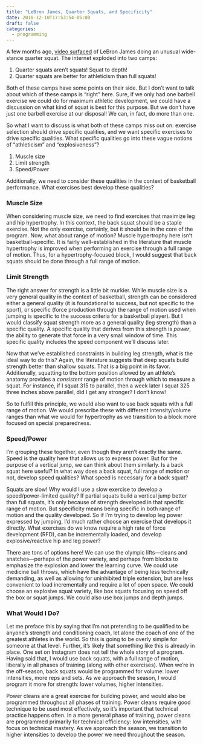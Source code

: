 ```yaml
---
title: "LeBron James, Quarter Squats, and Specificity"
date: 2018-12-10T17:53:54-05:00
draft: false
categories:
  - programming
---
```


A few months ago, [video surfaced](https://brobible.com/sports/article/lebron-james-instagram-squats-technique/) of LeBron James doing an unusual wide-stance quarter squat. The internet exploded into two camps:

1. Quarter squats aren’t squats! Squat to depth!
2. Quarter squats are better for athleticism than full squats!

Both of these camps have some points on their side. But I don’t want to talk about which of these camps is “right” here. Sure, if we only had one barbell exercise we could do for maximum athletic development, we could have a discussion on what kind of squat is best for this purpose. But we don’t have just one barbell exercise at our disposal! We can, in fact, do more than one.

So what I want to discuss is what both of these camps miss out on: exercise selection should drive specific qualities, and we want specific exercises to drive specific qualities. What specific qualities go into these vague notions of “athleticism” and “explosiveness”?

1. Muscle size
2. Limit strength
3. Speed/Power

Additionally, we need to consider these qualities in the context of basketball performance. What exercises best develop these qualities?

### Muscle Size
When considering muscle size, we need to find exercises that maximize leg and hip hypertrophy. In this context, the back squat should be a staple exercise. Not the only exercise, certainly, but it should be in the core of the program. Now, what about range of motion? Muscle hypertrophy here isn’t basketball-specific. It is fairly well-established in the literature that muscle hypertrophy is improved when performing an exercise through a full range of motion. Thus, for a hypertrophy-focused block, I would suggest that back squats should be done through a full range of motion.

### Limit Strength
The right answer for strength is a little bit murkier. While muscle size is a very general quality in the context of basketball, strength can be considered either a general quality (it is foundational to success, but not specific to the sport), or specific (force production through the range of motion used when jumping is specific to the success criteria for a basketball player). But I would classify squat strength more as a general quality (leg strength) than a specific quality. A specific quality that derives from this strength is *power*, the ability to generate that force in a very small window of time. This specific quality includes the speed component we’ll discuss later.

Now that we’ve established constraints in building leg strength, what is the ideal way to do this? Again, the literature suggests that deep squats build strength better than shallow squats. That is a big point in its favor. Additionally, squatting to the bottom position allowed by an athlete’s anatomy provides a *consistent* range of motion through which to measure a squat. For instance, if I squat 315 to parallel, then a week later I squat 325 three inches above parallel, did I get any stronger? I don’t know!

So to fulfill this principle, we would also want to use back squats with a full range of motion. We would prescribe these with different intensity/volume ranges than what we would for hypertrophy as we transition to a block more focused on special preparedness.

### Speed/Power
I’m grouping these together, even though they aren’t exactly the same. Speed is the quality here that allows us to express power. But for the purpose of a vertical jump, we can think about them similarly. Is a back squat here useful? In what way does a back squat, full range of motion or not, develop speed qualities? What speed is necessary for a back squat?

Squats are slow! Why would I use a slow exercise to develop a speed/power-limited quality? If partial squats build a vertical jump better than full squats, it’s only because of strength developed in that specific range of motion. But specificity means being specific in both range of motion and the quality developed. So if I’m trying to develop leg power expressed by jumping, I’d much rather choose an exercise that develops it directly. What exercises do we know require a high rate of force development (RFD), can be incrementally loaded, and develop explosive/reactive hip and leg power?

There are tons of options here! We can use the olympic lifts—cleans and snatches—perhaps of the power variety, and perhaps from blocks to emphasize the explosion and lower the learning curve. We could use medicine ball throws, which have the advantage of being less technically demanding, as well as allowing for uninhibited triple extension, but are less convenient to load incrementally and require a lot of open space. We could choose an explosive squat variety, like box squats focusing on speed off the box or squat jumps. We could also use box jumps and depth jumps.

### What Would I Do?
Let me preface this by saying that I’m not pretending to be qualified to be anyone’s strength and conditioning coach, let alone the coach of one of the greatest athletes in the world. So this is going to be overly simple for someone at that level. Further, it’s likely that something like this is already in place. One set on Instagram does not tell the whole story of a program. Having said that, I would use back squats, with a full range of motion, liberally in all phases of training (along with other exercises). When we’re in the off-season, back squats would be programmed for volume: lower intensities, more reps and sets. As we approach the season, I would program it more for strength: lower volumes, higher intensities. 

Power cleans are a great exercise for building power, and would also be programmed throughout all phases of training. Power cleans require good technique to be used most effectively, so it’s important that technical practice happens often. In a more general phase of training, power cleans are programmed primarily for technical efficiency: low intensities, with focus on technical mastery. As we approach the season, we transition to higher intensities to develop the power we need throughout the season.
